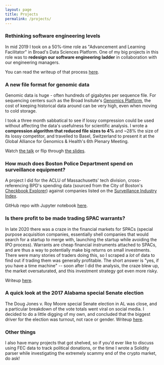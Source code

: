 ```yaml
---
layout: page
title: Projects
permalink: /projects/
---
```


### Rethinking software engineering levels

In mid 2019 I took on a 50%-time role as "Advancement and Learning Facilitator" in Broad's Data Sciences Platform. One of my big projects in this role was to **redesign our software engineering ladder** in collaboration with our engineering managers.

You can read the writeup of that process [here](/levels).

### A new file format for genomic data

Genomic data is huge - often hundreds of gigabytes per sequence file. For sequencing centers such as the Broad Insitute's [Genomics Platform](https://www.broadinstitute.org/reading-and-editing-biology/genomics-platform), the cost of keeping historical data around can be very high, even when moving to cold storage.

I took a three month sabbatical to see if lossy compression could be used without affecting the data's usefulness for scientific analysis. I wrote a **compression algorithm that reduced file sizes to 4%** and ~28% the size of its lossy competitor, and travelled to Basel, Switzerland to present it at the Global Alliance for Genomics & Health's 6th Plenary Meeting.

Watch [the talk](https://www.youtube.com/watch?v=TaqFBgaZHmE&t=13920s) or flip through [the slides](https://docs.google.com/presentation/d/1EAG3Mz_Rwszn1xzvLFlFDtZJKeTfTcqo/edit).

### How much does Boston Police Department spend on surveillance equipment?

A project I did for the ACLU of Massachusetts' tech division, cross-referencing BPD's spending data (sourced from the City of Boston's [Checkbook Explorer](https://spending.data.boston.gov/)) against companies listed on the [Surveillance Industry Index](https://sii.transparencytoolkit.org/).

GitHub repo with Jupyter notebook [here](https://github.com/helgridly/bpd-sii).


### Is there profit to be made trading SPAC warrants?

In late 2020 there was a craze in the financial markets for SPACs (special purpose acquisition companies, essentially shell companies that would search for a startup to merge with, launching the startup while avoiding the IPO process). Warrants are cheap financial instruments attached to SPACs, and are thus a way to potentially make big returns on small investments. There were many stories of traders doing this, so I scraped a _lot_ of data to find out if trading them was generally profitable. The short answer is "yes, if you have a time machine" -- soon after I did the analysis, the craze blew up, the market oversaturated, and this investment strategy got even more risky.

Writeup [here](https://elgridly.tech/finstuff/SPAC-warrants/).

### A quick look at the 2017 Alabama special Senate election

The Doug Jones v. Roy Moore special Senate election in AL was close, and a particular breakdown of the vote totals went viral on social media. I decided to do a little digging of my own, and concluded that the biggest driver for the election was turnout, not race or gender. Writeup [here](https://docs.google.com/document/d/1eMpj1ZRfNhrW7pOCyq7jdnYA6_WT508jIT3Ku4TRr0U/edit#).

### Other things

I also have many projects that got shelved, so if you'd ever like to discuss using FEC data to track political donations, or the time I wrote a Solidity parser while investigating the extremely scammy end of the crypto market, do ask!

